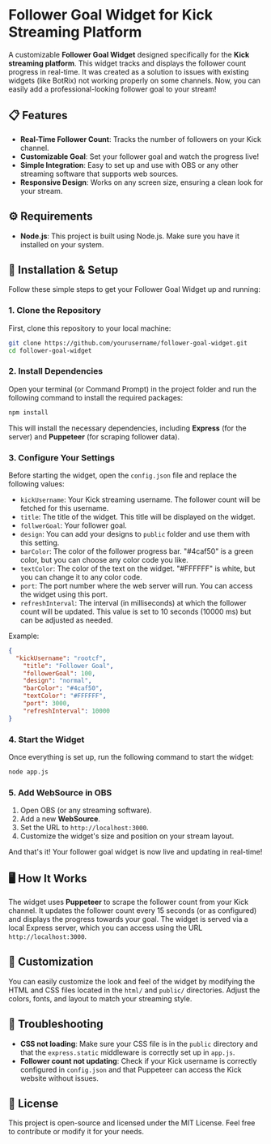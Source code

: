 # Follower Goal Widget for Kick Streaming Platform

A customizable **Follower Goal Widget** designed specifically for the **Kick streaming platform**. This widget tracks and displays the follower count progress in real-time. It was created as a solution to issues with existing widgets (like BotRix) not working properly on some channels. Now, you can easily add a professional-looking follower goal to your stream!

## 📋 Features
- **Real-Time Follower Count**: Tracks the number of followers on your Kick channel.
- **Customizable Goal**: Set your follower goal and watch the progress live!
- **Simple Integration**: Easy to set up and use with OBS or any other streaming software that supports web sources.
- **Responsive Design**: Works on any screen size, ensuring a clean look for your stream.

## ⚙️ Requirements
- **Node.js**: This project is built using Node.js. Make sure you have it installed on your system.

## 🚀 Installation & Setup

Follow these simple steps to get your Follower Goal Widget up and running:

### 1. Clone the Repository
First, clone this repository to your local machine:
```bash
git clone https://github.com/yourusername/follower-goal-widget.git
cd follower-goal-widget
```

### 2. Install Dependencies
Open your terminal (or Command Prompt) in the project folder and run the following command to install the required packages:
```bash
npm install
```
This will install the necessary dependencies, including **Express** (for the server) and **Puppeteer** (for scraping follower data).

### 3. Configure Your Settings
Before starting the widget, open the `config.json` file and replace the following values:
- `kickUsername`: Your Kick streaming username. The follower count will be fetched for this username.
- `title`: The title of the widget. This title will be displayed on the widget.
- `follwerGoal`: Your follower goal.
- `design`: You can add your designs to `public` folder and use them with this setting.
- `barColor`: The color of the follower progress bar. "#4caf50" is a green color, but you can choose any color code you like.
- `textColor`: The color of the text on the widget. "#FFFFFF" is white, but you can change it to any color code.
- `port`: The port number where the web server will run. You can access the widget using this port.
- `refreshInterval`: The interval (in milliseconds) at which the follower count will be updated. This value is set to 10 seconds (10000 ms) but can be adjusted as needed.


Example:
```json
{
  "kickUsername": "rootcf",
    "title": "Follower Goal",
    "followerGoal": 100,
    "design": "normal",
    "barColor": "#4caf50",
    "textColor": "#FFFFFF",
    "port": 3000,
    "refreshInterval": 10000
}
```

### 4. Start the Widget
Once everything is set up, run the following command to start the widget:
```bash
node app.js
```

### 5. Add WebSource in OBS
1. Open OBS (or any streaming software).
2. Add a new **WebSource**.
3. Set the URL to `http://localhost:3000`.
4. Customize the widget's size and position on your stream layout.

And that's it! Your follower goal widget is now live and updating in real-time!

## 🖥️ How It Works
The widget uses **Puppeteer** to scrape the follower count from your Kick channel. It updates the follower count every 15 seconds (or as configured) and displays the progress towards your goal. The widget is served via a local Express server, which you can access using the URL `http://localhost:3000`.

## 🔧 Customization
You can easily customize the look and feel of the widget by modifying the HTML and CSS files located in the `html/` and `public/` directories. Adjust the colors, fonts, and layout to match your streaming style.

## 🐞 Troubleshooting
- **CSS not loading**: Make sure your CSS file is in the `public` directory and that the `express.static` middleware is correctly set up in `app.js`.
- **Follower count not updating**: Check if your Kick username is correctly configured in `config.json` and that Puppeteer can access the Kick website without issues.

## 📄 License
This project is open-source and licensed under the MIT License. Feel free to contribute or modify it for your needs.
```
